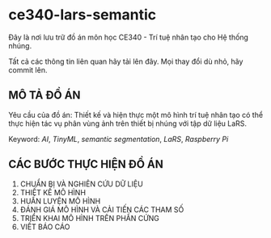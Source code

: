 # ce340-lars-semantic

Đây là nơi lưu trữ đồ án môn học CE340 - Trí tuệ nhân tạo cho Hệ thống nhúng.

Tất cả các thông tin liên quan hãy tải lên đây.
Mọi thay đổi dù nhỏ, hãy commit lên.

## MÔ TẢ ĐỒ ÁN
Yêu cầu của đồ án: Thiết kế và hiện thực một mô hình trí tuệ nhân tạo có thể thực hiện tác vụ phân vùng ảnh trên thiết bị nhúng với tập dữ liệu LaRS.

Keyword: *AI*, *TinyML*, *semantic segmentation*, *LaRS*, *Raspberry Pi*

## CÁC BƯỚC THỰC HIỆN ĐỒ ÁN
1. CHUẨN BỊ VÀ NGHIÊN CỨU DỮ LIỆU
2. THIẾT KẾ MÔ HÌNH
3. HUẤN LUYỆN MÔ HÌNH
4. ĐÁNH GIÁ MÔ HÌNH VÀ CẢI TIẾN CÁC THAM SỐ
5. TRIỂN KHAI MÔ HÌNH TRÊN PHẦN CỨNG
6. VIẾT BÁO CÁO

